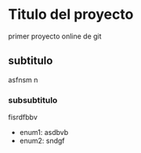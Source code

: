 # Titulo del proyecto
primer proyecto online de git

## subtitulo
asfnsm n

### subsubtitulo

fisrdfbbv
* enum1: asdbvb
* enum2: sndgf
